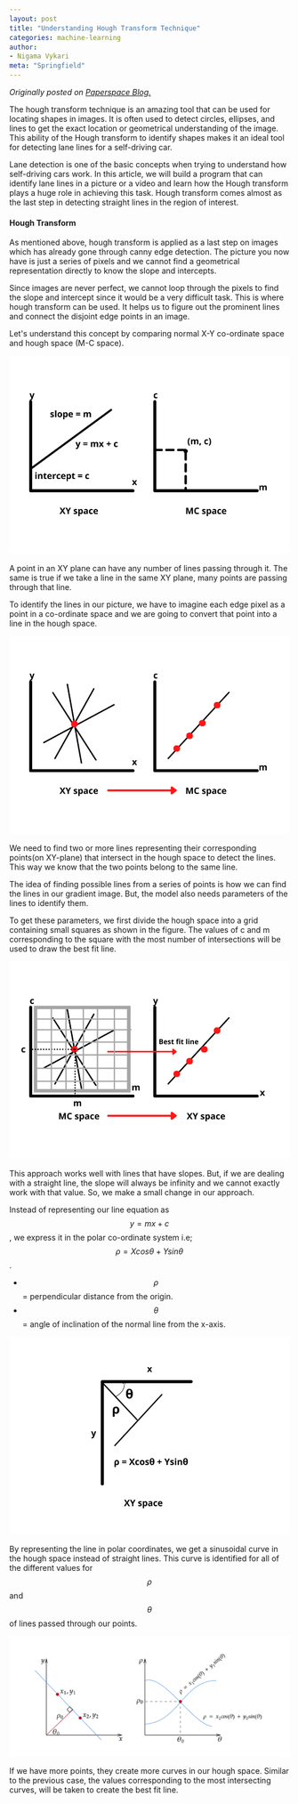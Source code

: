 ```yaml
---
layout: post
title: "Understanding Hough Transform Technique"
categories: machine-learning
author:
- Nigama Vykari 
meta: "Springfield"
---
```


*Originally posted on [Paperspace Blog.](https://blog.paperspace.com/understanding-hough-transform-lane-detection/)*

The hough transform technique is an amazing tool that can be used for locating shapes in images. It is often used to detect circles, ellipses, and lines to get the exact location or geometrical understanding of the image. This ability of the Hough transform to identify shapes makes it an ideal tool for detecting lane lines for a self-driving car.

Lane detection is one of the basic concepts when trying to understand how self-driving cars work. In this article, we will build a program that can identify lane lines in a picture or a video and learn how the Hough transform plays a huge role in achieving this task. Hough transform comes almost as the last step in detecting straight lines in the region of interest. 

#### **Hough Transform**

As mentioned above, hough transform is applied as a last step on images which has already gone through canny edge detection. The picture you now have is just a series of pixels and we cannot find a geometrical representation directly to know the slope and intercepts.

Since images are never perfect, we cannot loop through the pixels to find the slope and intercept since it would be a very difficult task. This is where hough transform can be used. It helps us to figure out the prominent lines and connect the disjoint edge points in an image.

Let's understand this concept by comparing normal X-Y co-ordinate space and hough space (M-C space).

![](/assets/images/mcxy.png)

A point in an XY plane can have any number of lines passing through it. The same is true if we take a line in the same XY plane, many points are passing through that line.

To identify the lines in our picture, we have to imagine each edge pixel as a point in a co-ordinate space and we are going to convert that point into a line in the hough space.

![](/assets/images/xytomc.png)

We need to find two or more lines representing their corresponding points(on XY-plane) that intersect in the hough space to detect the lines. This way we know that the two points belong to the same line.

The idea of finding possible lines from a series of points is how we can find the lines in our gradient image. But, the model also needs parameters of the lines to identify them.

To get these parameters, we first divide the hough space into a grid containing small squares as shown in the figure. The values of c and m corresponding to the square with the most number of intersections will be used to draw the best fit line.

![](/assets/images/grid.png)

This approach works well with lines that have slopes. But, if we are dealing with a straight line, the slope will always be infinity and we cannot exactly work with that value. So, we make a small change in our approach.

Instead of representing our line equation as $$y = mx + c$$, we express it in the polar co-ordinate system i.e; $$ρ = Xcosθ + Ysinθ$$.

- $$ρ$$ = perpendicular distance from the origin.
- $$θ$$ = angle of inclination of the normal line from the x-axis.

![](/assets/images/xytomc--2-.png)

By representing the line in polar coordinates, we get a sinusoidal curve in the hough space instead of straight lines. This curve is identified for all of the different values for $$ρ$$ and $$θ$$ of lines passed through our points. 

![](/assets/images/curve.png)

If we have more points, they create more curves in our hough space. Similar to the previous case, the values corresponding to the most intersecting curves, will be taken to create the best fit line.

